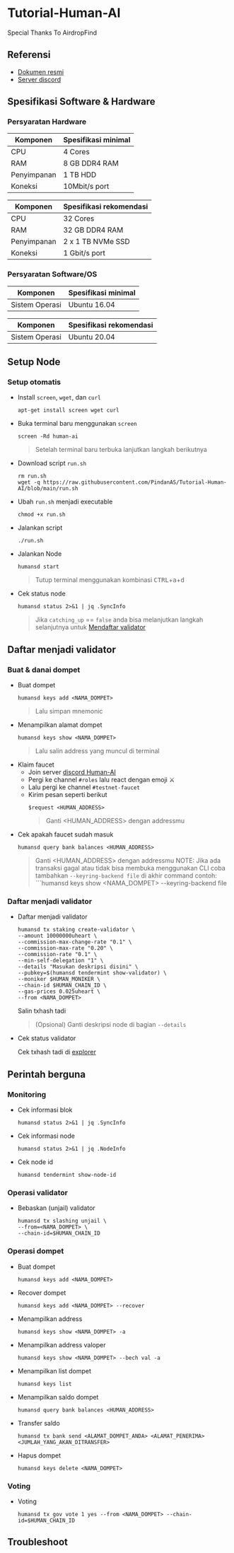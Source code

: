 # Tutorial-Human-AI
Special Thanks To AirdropFind
## Referensi

* [Dokumen resmi](https://docs.humans.zone/run-nodes/testnet/joining-testnet.html)
* [Server discord](https://discord.gg/humansdotai)

## Spesifikasi Software & Hardware

### Persyaratan Hardware

| Komponen | Spesifikasi minimal |
|----------|---------------------|
|CPU|4 Cores|
|RAM|8 GB DDR4 RAM|
|Penyimpanan|1 TB HDD|
|Koneksi|10Mbit/s port|

| Komponen | Spesifikasi rekomendasi |
|----------|---------------------|
|CPU|32 Cores|
|RAM|32 GB DDR4 RAM|
|Penyimpanan|2 x 1 TB NVMe SSD|
|Koneksi|1 Gbit/s port|

### Persyaratan Software/OS

| Komponen | Spesifikasi minimal |
|----------|---------------------|
|Sistem Operasi|Ubuntu 16.04|

| Komponen | Spesifikasi rekomendasi |
|----------|---------------------|
|Sistem Operasi|Ubuntu 20.04|

## Setup Node

### Setup otomatis

* Install `screen`, `wget`, dan `curl`
  ```console
  apt-get install screen wget curl
  ```
* Buka terminal baru menggunakan `screen`
  ```console
  screen -Rd human-ai
  ```
  > Setelah terminal baru terbuka lanjutkan langkah berikutnya
* Download script `run.sh`
  ```console
  rm run.sh
  wget -q https://raw.githubusercontent.com/PindanAS/Tutorial-Human-AI/blob/main/run.sh
  ```
* Ubah `run.sh` menjadi executable
  ```console
  chmod +x run.sh
  ```
* Jalankan script
  ```console
  ./run.sh
  ```
* Jalankan Node
  ```console
  humansd start
  ```
  > Tutup terminal menggunakan kombinasi <kbd>CTRL</kbd>+<kbd>a</kbd>+<kbd>d</kbd>

* Cek status node
  ```console
  humansd status 2>&1 | jq .SyncInfo
  ```
  > Jika `catching_up` == `false` anda bisa melanjutkan langkah selanjutnya untuk [Mendaftar validator](#Daftar-menjadi-validator)

## Daftar menjadi validator

### Buat & danai dompet
* Buat dompet
  ```console
  humansd keys add <NAMA_DOMPET>
  ```
  > Lalu simpan mnemonic
* Menampilkan alamat dompet
  ```console
  humansd keys show <NAMA_DOMPET>
  ```
  > Lalu salin address yang muncul di terminal
* Klaim faucet
  * Join server [discord Human-AI](https://discord.gg/humansdotai)
  * Pergi ke channel `#roles` lalu react dengan emoji ⚔️
  * Lalu pergi ke channel `#testnet-faucet`
  * Kirim pesan seperti berikut
    ```
    $request <HUMAN_ADDRESS>
    ```
    > Ganti <HUMAN_ADDRESS> dengan addressmu
* Cek apakah faucet sudah masuk
  ```console
  humansd query bank balances <HUMAN_ADDRESS>
  ```
  > Ganti <HUMAN_ADDRESS> dengan addressmu
  > NOTE: Jika ada transaksi gagal atau tidak bisa membuka menggunakan CLI coba tambahkan ```--keyring-backend file``` di akhir command
  > contoh: ```humansd keys show <NAMA_DOMPET> --keyring-backend file

### Daftar menjadi validator

* Daftar menjadi validator
  ```console
  humansd tx staking create-validator \
  --amount 10000000uheart \
  --commission-max-change-rate "0.1" \
  --commission-max-rate "0.20" \
  --commission-rate "0.1" \
  --min-self-delegation "1" \
  --details "Masukan deskripsi disini" \
  --pubkey=$(humansd tendermint show-validator) \
  --moniker $HUMAN_MONIKER \
  --chain-id $HUMAN_CHAIN_ID \
  --gas-prices 0.025uheart \
  --from <NAMA_DOMPET>
  ```
  Salin txhash tadi

  > (Opsional) Ganti deskripsi node di bagian `--details`

* Cek status validator

  Cek txhash tadi di [explorer](https://explorer.humans.zone/humans-testnet)

## Perintah berguna

### Monitoring
* Cek informasi blok
  ```console
  humansd status 2>&1 | jq .SyncInfo
  ```
* Cek informasi node
  ```console
  humansd status 2>&1 | jq .NodeInfo
  ```
* Cek node id
  ```console
  humansd tendermint show-node-id
  ```

### Operasi validator
* Bebaskan (unjail) validator
  ```console
  humansd tx slashing unjail \
  --from=<NAMA_DOMPET> \
  --chain-id=$HUMAN_CHAIN_ID
  ```

### Operasi dompet

* Buat dompet
  ```console
  humansd keys add <NAMA_DOMPET>
  ```
* Recover dompet
  ```console
  humansd keys add <NAMA_DOMPET> --recover
  ```
* Menampilkan address
  ```console
  humansd keys show <NAMA_DOMPET> -a
  ```
* Menampilkan address valoper
  ```console
  humansd keys show <NAMA_DOMPET> --bech val -a
  ```
* Menampilkan list dompet
  ```console
  humansd keys list
  ```
* Menampilkan saldo dompet
  ```console
  humansd query bank balances <HUMAN_ADDRESS>
  ```
* Transfer saldo
  ```console
  humansd tx bank send <ALAMAT_DOMPET_ANDA> <ALAMAT_PENERIMA> <JUMLAH_YANG_AKAN_DITRANSFER>
  ```
* Hapus dompet
  ```console
  humansd keys delete <NAMA_DOMPET>
  ```

### Voting
* Voting
  ```console
  humansd tx gov vote 1 yes --from <NAMA_DOMPET> --chain-id=$HUMAN_CHAIN_ID
  ```

## Troubleshoot
